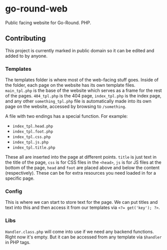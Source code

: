 # go-round-web

Public facing website for Go-Round. PHP.


## Contributing

This project is currently marked in public domain so it can be edited and added to by anyone.

### Templates

The templates folder is where most of the web-facing stuff goes. Inside of the folder, each page on the website
has its own template files. `main_tpl.php` is the base of the website which serves as a frame for the rest of the
pages. `404_tpl.php` is the 404 page, `index_tpl.php` is the index page, and any other `something_tpl.php` file
is automatically made into its own page on the website, accessed by browsing to `/something`.

A file with two endings has a special function. For example:

 - `index_tpl.head.php`
 - `index_tpl.foot.php`
 - `index_tpl.css.php`
 - `index_tpl.js.php`
 - `index_tpl.title.php`

These all are inserted into the page at different points. `title` is just text in the title of the page, `css` is for
CSS files in the `<head>`, `js` is for JS files at the bottom of the page, `head` and `foot` are placed above and below
the content (respectively). These can be for extra resources you need loaded in for a specific page.

### Config

This is where we can start to store text for the page. We can put titles and text into this and then access it from
our templates via `<?= get('key'); ?>`.

### Libs

`Handler.class.php` will come into use if we need any backend functions. Right now it's empty. But it can be accessed
from any template via `$handler` in PHP tags.